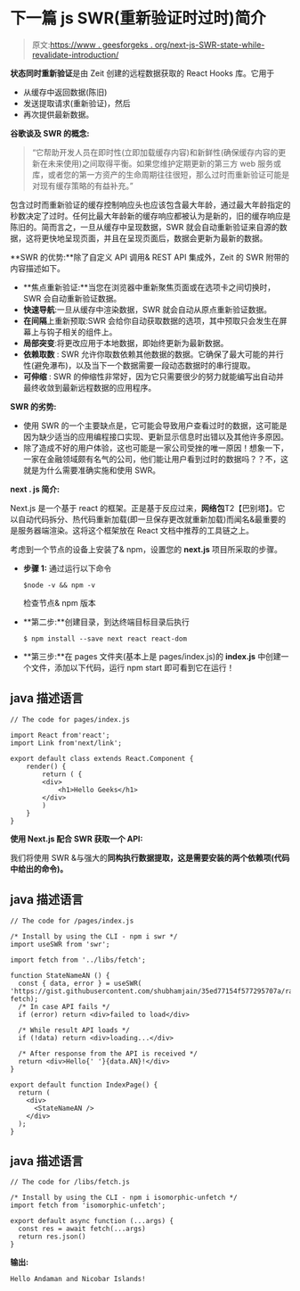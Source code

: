 # 下一篇 js SWR(重新验证时过时)简介

> 原文:[https://www . geesforgeks . org/next-js-SWR-state-while-revalidate-introduction/](https://www.geeksforgeeks.org/next-js-swr-stale-while-revalidate-introduction/)

**状态同时重新验证**是由 Zeit 创建的远程数据获取的 React Hooks 库。它用于

*   从缓存中返回数据(陈旧)
*   发送提取请求(重新验证)，然后
*   再次提供最新数据。

**谷歌谈及 SWR 的概念:**

> “它帮助开发人员在即时性(立即加载缓存内容)和新鲜性(确保缓存内容的更新在未来使用)之间取得平衡。如果您维护定期更新的第三方 web 服务或库，或者您的第一方资产的生命周期往往很短，那么过时而重新验证可能是对现有缓存策略的有益补充。”

包含过时而重新验证的缓存控制响应头也应该包含最大年龄，通过最大年龄指定的秒数决定了过时。任何比最大年龄新的缓存响应都被认为是新的，旧的缓存响应是陈旧的。简而言之，一旦从缓存中呈现数据，SWR 就会自动重新验证来自源的数据，这将更快地呈现页面，并且在呈现页面后，数据会更新为最新的数据。

**SWR 的优势:**除了自定义 API 调用& REST API 集成外，Zeit 的 SWR 附带的内容描述如下。

*   **焦点重新验证:**当您在浏览器中重新聚焦页面或在选项卡之间切换时，SWR 会自动重新验证数据。
*   **快速导航**:一旦从缓存中渲染数据，SWR 就会自动从原点重新验证数据。
*   **在间隔**上重新预取:SWR 会给你自动获取数据的选项，其中预取只会发生在屏幕上与钩子相关的组件上。
*   **局部突变**:将更改应用于本地数据，即始终更新为最新数据。
*   **依赖取数** : SWR 允许你取数依赖其他数据的数据。它确保了最大可能的并行性(避免瀑布)，以及当下一个数据需要一段动态数据时的串行提取。
*   **可伸缩** : SWR 的伸缩性非常好，因为它只需要很少的努力就能编写出自动并最终收敛到最新远程数据的应用程序。

**SWR 的劣势:**

*   使用 SWR 的一个主要缺点是，它可能会导致用户查看过时的数据，这可能是因为缺少适当的应用编程接口实现、更新显示信息时出错以及其他许多原因。
*   除了造成不好的用户体验，这也可能是一家公司受挫的唯一原因！想象一下，一家在金融领域颇有名气的公司，他们能让用户看到过时的数据吗？？不，这就是为什么需要准确实施和使用 SWR。

**next . js 简介:**

Next.js 是一个基于 react 的框架。正是基于反应过来，**网络包**T2【巴别塔】。它以自动代码拆分、热代码重新加载(即一旦保存更改就重新加载)而闻名&最重要的是服务器端渲染。这将这个框架放在 React 文档中推荐的工具链之上。

考虑到一个节点的设备上安装了& npm，设置您的 **next.js** 项目所采取的步骤。

*   **步骤 1:** 通过运行以下命令

    ```
    $node -v && npm -v
    ```

    检查节点& npm 版本
*   **第二步:**创建目录，到达终端目标目录后执行

    ```
    $ npm install --save next react react-dom
    ```

*   **第三步:**在 pages 文件夹(基本上是 pages/index.js)的 **index.js** 中创建一个文件，添加以下代码，运行 npm start 即可看到它在运行！

## java 描述语言

```
// The code for pages/index.js

import React from'react'; 
import Link from'next/link';

export default class extends React.Component { 
    render() { 
        return ( { 
        <div> 
            <h1>Hello Geeks</h1> 
        </div> 
        ) 
    }   
} 
```

**使用 Next.js 配合 SWR 获取一个 API:**

我们将使用 SWR &与强大的**同构执行数据提取，这是需要安装的两个依赖项(代码中给出的命令)。**

## java 描述语言

```
// The code for /pages/index.js

/* Install by using the CLI - npm i swr */
import useSWR from 'swr'; 

import fetch from '../libs/fetch';

function StateNameAN () {
  const { data, error } = useSWR(
'https://gist.githubusercontent.com/shubhamjain/35ed77154f577295707a/raw/7bc2a915cff003fb1f8ff49c6890576eee4f2f10/IndianStates.json', fetch);
  /* In case API fails */
  if (error) return <div>failed to load</div> 

  /* While result API loads */
  if (!data) return <div>loading...</div> 

  /* After response from the API is received */
  return <div>Hello{' '}{data.AN}!</div> 
}

export default function IndexPage() {
  return (
    <div>
      <StateNameAN />
    </div>
  );
}
```

## java 描述语言

```
// The code for /libs/fetch.js

/* Install by using the CLI - npm i isomorphic-unfetch */
import fetch from 'isomorphic-unfetch'; 

export default async function (...args) {
  const res = await fetch(...args)
  return res.json()
}
```

**输出:**

```
Hello Andaman and Nicobar Islands! 
```